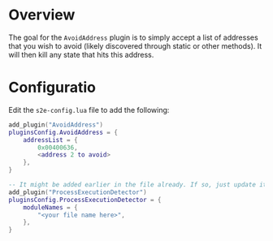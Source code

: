 # Overview
The goal for the `AvoidAddress` plugin is to simply accept a list of addresses that you wish to avoid (likely discovered through static or other methods). It will then kill any state that hits this address.

# Configuratio

Edit the `s2e-config.lua` file to add the following:

```lua
add_plugin("AvoidAddress")
pluginsConfig.AvoidAddress = {
    addressList = {
        0x00400636,
        <address 2 to avoid>
    },
}

-- It might be added earlier in the file already. If so, just update it to have the name of your file.
add_plugin("ProcessExecutionDetector")
pluginsConfig.ProcessExecutionDetector = {
    moduleNames = {
        "<your file name here>",
    },
}
```

